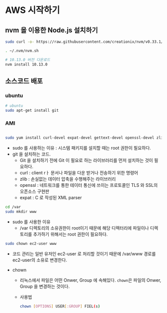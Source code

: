 # AWS 시작하기



## nvm 을 이용한 Node.js 설치하기

```bash
sudo curl -o- https://raw.githubusercontent.com/creationix/nvm/v0.33.1/install.sh | bash

. ~/.nvm/nvm.sh

# 10.13.0 버전 다운로드
nvm install 10.13.0
```







## 소스코드 배포



### ubuntu

```bash
# ubuntu
sudo apt-get install git
```



### AMI

```bash

sudo yum install curl-devel expat-devel gettext-devel openssl-devel zlib-devel
```

- sudo 를 사용하는 이유 : 시스템 패키지를 설치할 때는 root 권한이 필요하다.
- git 을 설치하는 코드.
  - Git 을 설치하기 전에 Git 이 필요로 하는 라이브러리를 먼저 설치하는 것이 필요하다.
  - curl : client rㅏ 문서나 파일을 다운 받거나 전송하기 위한 명령어
  - zlib : 손실없는 데이터 압축을 수행해주는 라이브러리
  - openssl : 네트워크를 통한 테이터 통신에 쓰이는 프로토콜인 TLS 와 SSL의 오픈소스 구현판
  - expat : C 로 작성된 XML parser



```bash
cd /var
sudo mkdir www
```

- sudo 를 사용한 이유
  - /var 디렉토리의 소유권한이 root이기 때문에 해당 디렉터리에 파일이나 디렉토리를 추가하기 위해서는 root 권한이 필요하다.



```bash
sudo chown ec2-user www
```

- 코드 관리는 일반 유저인 ec2-user 로 처리할 것이기 때문에 /var/www 경로를 ec2-user의 소유로 변경한다.

- chown

  - 리눅스에서 파일은 어떤 Onwer, Group 에 속해있다.
    `chown`은 파일의 Onwer, Group 을 변경하는 것이다.

  - 사용법

    ```bash
    chown [OPTIONS] USER[:GROUP] FIEL(s)
    ```




